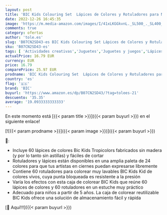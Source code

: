 ```yaml
---
layout: post
title: 'BIC Kids Colouring Set  Lápices de Colores y Rotuladores para Niños en Colores Variados y Vibrantes  Caja de 120 Unidades  Incluye Caja de Almacenamiento'
date: 2022-12-26 16:45:35
image: 'https://m.media-amazon.com/images/I/41xLKGGkvnL._SL500_._SL400_.jpg'
comments: true
category: ofertas
author: 'tole.es'
slug: 'B07CN2SD43-es BIC Kids Colouring Set Lápices de Colores y Rotuladores...'
sku: 'B07CN2SD43-es'
tags: [ 'Actividades creativas','Juguetes','Juguetes y juegos','Lápices de colores para niños','Material de escritura y dibujo para niños','bic','lápices','rotuladores','🇪🇸', ]
actualPrice: 16.79 EUR
currency: EUR
price: 16.79
comparePrice: 25.97 EUR
prodname: 'BIC Kids Colouring Set  Lápices de Colores y Rotuladores para Niños en Colores Variados y Vibrantes  Caja de 120 Unidades  Incluye Caja de Almacenamiento'
country: 'es'
flag: '🇪🇸'
brand: 'BIC'
buyurl: 'https://www.amazon.es/dp/B07CN2SD43/?tag=tolees-21'
descuento: '35.35'
average: '19.0933333333333'
---
```


En este momento está [{{< param title >}}]({{< param buyurl >}}) en el siguiente enlace!

[![{{< param prodname >}}]({{< param image >}})]({{< param buyurl >}})

🔎:

- Incluye 60 lápices de colores Bic Kids Tropicolors fabricados sin madera (y por lo tanto sin astillas) y fáciles de cortar
- Rotuladores y lápices están disponibles en una amplia paleta de 24 colores para que tus artistas en ciernes puedan expresarse libremente
- Contiene 60 rotuladores para colorear muy lavables BIC Kids Kid de colores vivos, cuya punta bloqueada es resistente a la presión
- Varía los efectos con esta caja de colorear BIC Kids que reúne 60 lápices de colores y 60 rotuladores en un estuche muy práctico
- Adecuado para niños a partir de 5 años. La caja de colorear reutilizable BIC Kids ofrece una solución de almacenamiento fácil y rápida

[🛒 Aquí!!!]({{< param buyurl >}})
